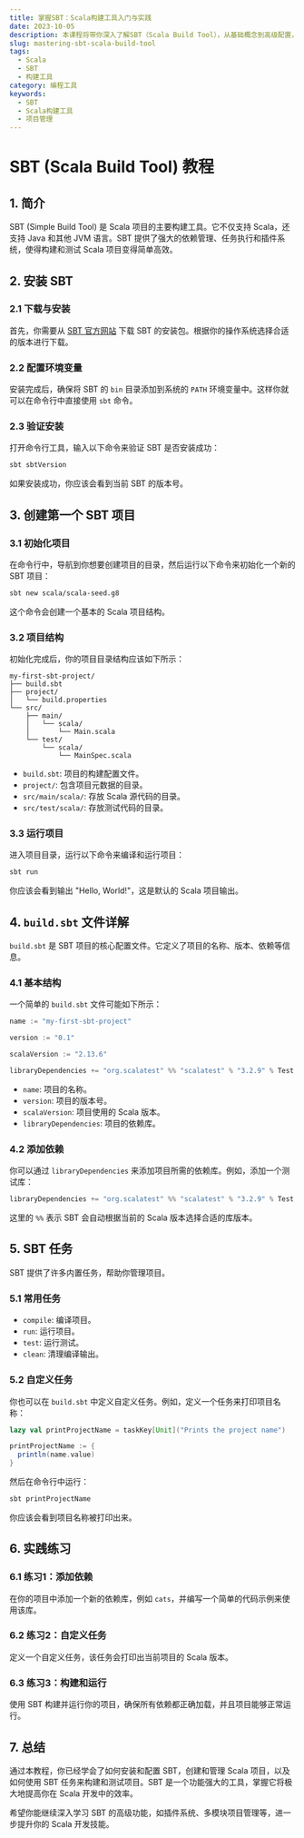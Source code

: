 ```yaml
---
title: 掌握SBT：Scala构建工具入门与实践
date: 2023-10-05
description: 本课程将带你深入了解SBT（Scala Build Tool），从基础概念到高级配置，帮助你高效管理Scala项目。
slug: mastering-sbt-scala-build-tool
tags:
  - Scala
  - SBT
  - 构建工具
category: 编程工具
keywords:
  - SBT
  - Scala构建工具
  - 项目管理
---
```


# SBT (Scala Build Tool) 教程

## 1. 简介

SBT (Simple Build Tool) 是 Scala 项目的主要构建工具。它不仅支持 Scala，还支持 Java 和其他 JVM 语言。SBT 提供了强大的依赖管理、任务执行和插件系统，使得构建和测试 Scala 项目变得简单高效。

## 2. 安装 SBT

### 2.1 下载与安装

首先，你需要从 [SBT 官方网站](https://www.scala-sbt.org/download.html) 下载 SBT 的安装包。根据你的操作系统选择合适的版本进行下载。

### 2.2 配置环境变量

安装完成后，确保将 SBT 的 `bin` 目录添加到系统的 `PATH` 环境变量中。这样你就可以在命令行中直接使用 `sbt` 命令。

### 2.3 验证安装

打开命令行工具，输入以下命令来验证 SBT 是否安装成功：

```bash
sbt sbtVersion
```

如果安装成功，你应该会看到当前 SBT 的版本号。

## 3. 创建第一个 SBT 项目

### 3.1 初始化项目

在命令行中，导航到你想要创建项目的目录，然后运行以下命令来初始化一个新的 SBT 项目：

```bash
sbt new scala/scala-seed.g8
```

这个命令会创建一个基本的 Scala 项目结构。

### 3.2 项目结构

初始化完成后，你的项目目录结构应该如下所示：

```
my-first-sbt-project/
├── build.sbt
├── project/
│   └── build.properties
└── src/
    ├── main/
    │   └── scala/
    │       └── Main.scala
    └── test/
        └── scala/
            └── MainSpec.scala
```

- `build.sbt`: 项目的构建配置文件。
- `project/`: 包含项目元数据的目录。
- `src/main/scala/`: 存放 Scala 源代码的目录。
- `src/test/scala/`: 存放测试代码的目录。

### 3.3 运行项目

进入项目目录，运行以下命令来编译和运行项目：

```bash
sbt run
```

你应该会看到输出 "Hello, World!"，这是默认的 Scala 项目输出。

## 4. `build.sbt` 文件详解

`build.sbt` 是 SBT 项目的核心配置文件。它定义了项目的名称、版本、依赖等信息。

### 4.1 基本结构

一个简单的 `build.sbt` 文件可能如下所示：

```scala
name := "my-first-sbt-project"

version := "0.1"

scalaVersion := "2.13.6"

libraryDependencies += "org.scalatest" %% "scalatest" % "3.2.9" % Test
```

- `name`: 项目的名称。
- `version`: 项目的版本号。
- `scalaVersion`: 项目使用的 Scala 版本。
- `libraryDependencies`: 项目的依赖库。

### 4.2 添加依赖

你可以通过 `libraryDependencies` 来添加项目所需的依赖库。例如，添加一个测试库：

```scala
libraryDependencies += "org.scalatest" %% "scalatest" % "3.2.9" % Test
```

这里的 `%%` 表示 SBT 会自动根据当前的 Scala 版本选择合适的库版本。

## 5. SBT 任务

SBT 提供了许多内置任务，帮助你管理项目。

### 5.1 常用任务

- `compile`: 编译项目。
- `run`: 运行项目。
- `test`: 运行测试。
- `clean`: 清理编译输出。

### 5.2 自定义任务

你也可以在 `build.sbt` 中定义自定义任务。例如，定义一个任务来打印项目名称：

```scala
lazy val printProjectName = taskKey[Unit]("Prints the project name")

printProjectName := {
  println(name.value)
}
```

然后在命令行中运行：

```bash
sbt printProjectName
```

你应该会看到项目名称被打印出来。

## 6. 实践练习

### 6.1 练习1：添加依赖

在你的项目中添加一个新的依赖库，例如 `cats`，并编写一个简单的代码示例来使用该库。

### 6.2 练习2：自定义任务

定义一个自定义任务，该任务会打印出当前项目的 Scala 版本。

### 6.3 练习3：构建和运行

使用 SBT 构建并运行你的项目，确保所有依赖都正确加载，并且项目能够正常运行。

## 7. 总结

通过本教程，你已经学会了如何安装和配置 SBT，创建和管理 Scala 项目，以及如何使用 SBT 任务来构建和测试项目。SBT 是一个功能强大的工具，掌握它将极大地提高你在 Scala 开发中的效率。

希望你能继续深入学习 SBT 的高级功能，如插件系统、多模块项目管理等，进一步提升你的 Scala 开发技能。
